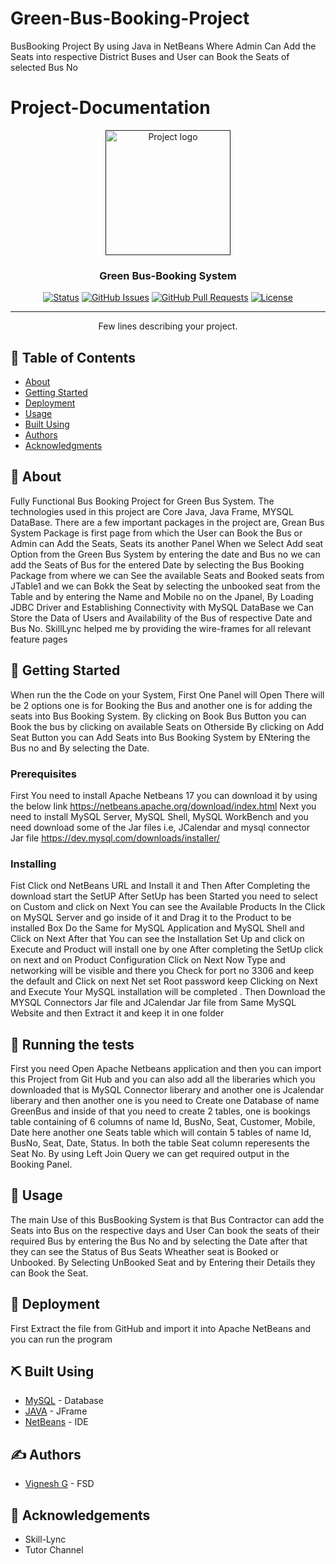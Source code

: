 
# Green-Bus-Booking-Project
BusBooking Project By using Java in NetBeans Where Admin Can Add the Seats into respective District Buses and User can Book the Seats of selected Bus No

# Project-Documentation

<p align="center">
  <a href="" rel="noopener">
 <img width=200px height=200px src="https://i.imgur.com/6wj0hh6.jpg" alt="Project logo"></a>
</p>

<h3 align="center">Green Bus-Booking System</h3>

<div align="center">
  
 [![Status](https://img.shields.io/badge/status-active-success.svg)]() 
  [![GitHub Issues](https://img.shields.io/github/issues/kylelobo/The-Documentation-Compendium.svg)](https://github.com/kylelobo/The-Documentation-Compendium/issues)
  [![GitHub Pull Requests](https://img.shields.io/github/issues-pr/kylelobo/The-Documentation-Compendium.svg)](https://github.com/kylelobo/The-Documentation-Compendium/pulls)
  [![License](https://img.shields.io/badge/license-MIT-blue.svg)](/LICENSE)

</div>

---

<p align="center"> Few lines describing your project.
    <br> 
</p>

## 📝 Table of Contents
- [About](#about)
- [Getting Started](#getting_started)
- [Deployment](#deployment)
- [Usage](#usage)
- [Built Using](#built_using)
- [Authors](#authors)
- [Acknowledgments](#acknowledgement)

## 🧐 About <a name = "about"></a>
Fully Functional Bus Booking Project for Green Bus System. The technologies used in this project are Core Java, Java Frame, MYSQL DataBase. There are a few important packages in the project are, Grean Bus System Package is first page from which the User can Book the Bus or Admin can Add the Seats, Seats its another Panel When we Select Add seat Option from the Green Bus System by entering the date and Bus no we can add the Seats of Bus for the entered Date by selecting the Bus Booking Package from where we can See the available Seats and Booked seats from JTable1 and we can Bokk the Seat by selecting the unbooked seat from the Table and by entering the Name and Mobile no on the Jpanel, By Loading JDBC Driver and Establishing Connectivity with MySQL DataBase we Can Store the Data of Users and Availability of the Bus of respective Date and Bus No. SkillLync helped me by providing the wire-frames for all relevant feature pages

## 🏁 Getting Started <a name = "getting_started"></a>
When run the the Code on your System, First One Panel will Open There will be 2 options one is for Booking the Bus and another one is for adding the seats into Bus Booking System. By clicking on Book Bus Button you can Book the bus by clicking on available Seats on Otherside By clicking on Add Seat Button you can Add Seats into Bus Booking System by ENtering the Bus no and By selecting the Date.

### Prerequisites
First You need to install Apache Netbeans 17 you can download it by using the below link 
https://netbeans.apache.org/download/index.html
Next you need to install MySQL Server, MySQL Shell, MySQL WorkBench 
and you need download some of the Jar files
i.e, JCalendar and mysql connector Jar file
https://dev.mysql.com/downloads/installer/

### Installing

Fist Click ond NetBeans URL and Install it and Then
After Completing the download start the SetUP 
After SetUp has been Started you need to select on Custom and click on Next
You can see the Available Products
In the Click on MySQL Server and go inside of it and Drag it to the Product to be installed Box
Do the Same for MySQL Application and MySQL Shell and Click on Next 
After that You can see the Installation Set Up and click on Execute and Product will install one by one 
After completing the SetUp click on next and on Product Configuration Click on Next 
Now Type and networking will be visible and there you Check for port no 3306 and keep the default and Click on next 
Net set Root password keep Clicking on Next and Execute Your MySQL installation will be completed .
Then Download the MYSQL Connectors Jar file and JCalendar Jar file from Same MySQL Website   and then Extract it and keep it in one folder


## 🔧 Running the tests <a name = "tests"></a>
First you need Open Apache Netbeans application and then you can import this Project from Git Hub and you can also add all the liberaries which you downloaded
that is MySQL Connector liberary and another one is Jcalendar liberary and then another one is you need to Create one Database of name GreenBus and inside of that you need to create 2 tables, one is bookings table containing of 6 columns of name Id, BusNo, Seat, Customer, Mobile, Date here another one Seats table which will contain 5 tables of name Id, BusNo, Seat, Date, Status. In both the table Seat column reperesents the Seat No. By using Left Join Query we can get required output in the Booking Panel.   

## 🎈 Usage <a name="usage"></a>
The main Use of this BusBooking System is that Bus Contractor can add the Seats into Bus on the respective days and User Can book the seats of their required Bus by entering the Bus No and by selecting the Date after that they can see the Status of Bus Seats Wheather seat is Booked or Unbooked. By Selecting UnBooked Seat and by Entering their Details they can Book the Seat.

## 🚀 Deployment <a name = "deployment"></a>
First Extract the file from GitHub and import it into Apache NetBeans and you can run the program

## ⛏️ Built Using <a name = "built_using"></a>
- [MySQL](https://www.mongodb.com/) - Database
- [JAVA](https://expressjs.com/) - JFrame
- [NetBeans](https://vuejs.org/) - IDE

## ✍️ Authors <a name = "authors"></a>
- [Vignesh G](https://github.com/kylelobo) - FSD

## 🎉 Acknowledgements <a name = "acknowledgement"></a>
- Skill-Lync
- Tutor Channel
